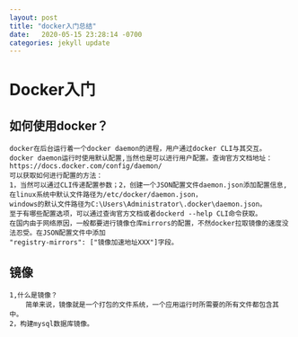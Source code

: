 ```yaml
---
layout: post
title: "docker入门总结"
date:   2020-05-15 23:28:14 -0700
categories: jekyll update
---
```


# Docker入门
## 如何使用docker？
    docker在后台运行着一个docker daemon的进程，用户通过docker CLI与其交互。
    docker daemon运行时使用默认配置,当然也是可以进行用户配置。查询官方文档地址：https://docs.docker.com/config/daemon/
    可以获取如何进行配置的方法：
    1，当然可以通过CLI传递配置参数；2，创建一个JSON配置文件daemon.json添加配置信息,在linux系统中默认文件路径为/etc/docker/daemon.json，
    windows的默认文件路径为C:\Users\Administrator\.docker\daemon.json。
    至于有哪些配置选项，可以通过查询官方文档或者dockerd --help CLI命令获取。
    在国内由于网络原因，一般都要进行镜像仓库mirrors的配置，不然docker拉取镜像的速度没法忍受。在JSON配置文件中添加
    "registry-mirrors": ["镜像加速地址XXX"]字段。
    
## 镜像
    1,什么是镜像？
        简单来说，镜像就是一个打包的文件系统，一个应用运行时所需要的所有文件都包含其中。
    2，构建mysql数据库镜像。
        
